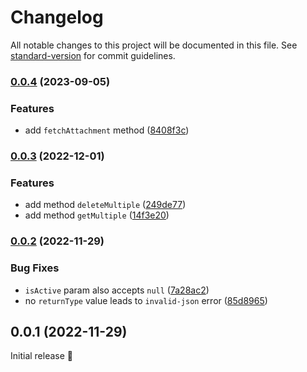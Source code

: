 # Changelog

All notable changes to this project will be documented in this file. See [standard-version](https://github.com/conventional-changelog/standard-version) for commit guidelines.

### [0.0.4](https://github.com/robingenz/engine4-node/compare/v0.0.3...v0.0.4) (2023-09-05)


### Features

* add `fetchAttachment` method ([8408f3c](https://github.com/robingenz/engine4-node/commit/8408f3ce9d027790827b24a6f852d1a2cec6e833))

### [0.0.3](https://github.com/robingenz/engine4-node/compare/v0.0.2...v0.0.3) (2022-12-01)


### Features

* add method `deleteMultiple` ([249de77](https://github.com/robingenz/engine4-node/commit/249de77743734f99e4d2a207e5c1571f937b9a1c))
* add method `getMultiple` ([14f3e20](https://github.com/robingenz/engine4-node/commit/14f3e2025662c40aa4814c841c602e422b389a9c))

### [0.0.2](https://github.com/robingenz/engine4-node/compare/v0.0.1...v0.0.2) (2022-11-29)


### Bug Fixes

* `isActive` param also accepts `null` ([7a28ac2](https://github.com/robingenz/engine4-node/commit/7a28ac27c2c65b90c3ce5a022f70a4b8b3bba6b3))
* no `returnType` value leads to `invalid-json` error ([85d8965](https://github.com/robingenz/engine4-node/commit/85d89655cabd686b31964f0cbf496bc397452e74))

## 0.0.1 (2022-11-29)

Initial release 🎉
